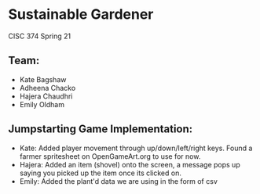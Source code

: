 # Sustainable Gardener
CISC 374 Spring 21

## Team: ##
- Kate Bagshaw
- Adheena Chacko
- Hajera Chaudhri
- Emily Oldham

## Jumpstarting Game Implementation: ##
- Kate: Added player movement through up/down/left/right keys. Found a farmer spritesheet on OpenGameArt.org to use for now.
- Hajera: Added an item (shovel) onto the screen, a message pops up saying you picked up the item once its clicked on.
- Emily: Added the plant'd data we are using in the form of csv

